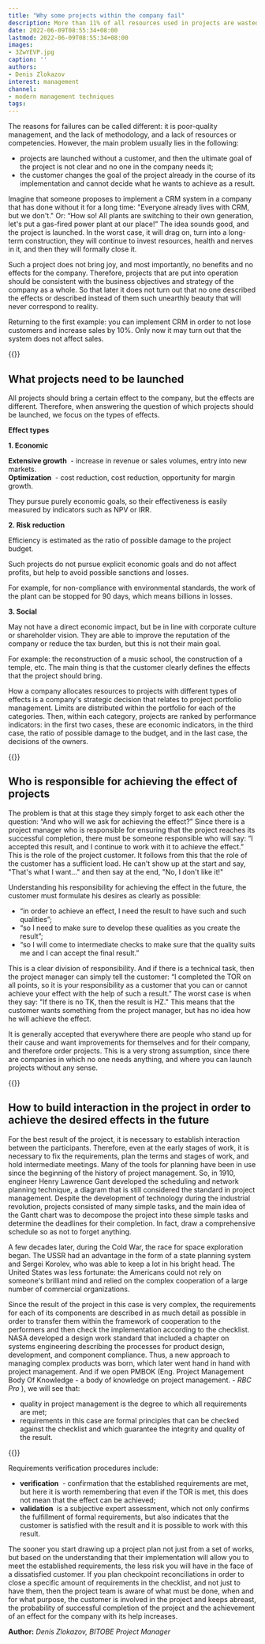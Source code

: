 ```yaml
---
title: "Why some projects within the company fail"
description: More than 11% of all resources used in projects are wasted, and almost one in five managers admit that they dream of leaving project management. Why is this happening and what projects should not be launched, the BITOBE expert understands
date: 2022-06-09T08:55:34+08:00
lastmod: 2022-06-09T08:55:34+08:00
images:
- 3ZwYEVP.jpg
caption: ''
authors:
- Denis Zlokazov
interest: management
channel: 
- modern management techniques
tags: 
---
```


The reasons for failures can be called different: it is poor-quality management, and the lack of methodology, and a lack of resources or competencies. However, the main problem usually lies in the following:

*   projects are launched without a customer, and then the ultimate goal of the project is not clear and no one in the company needs it;
*   the customer changes the goal of the project already in the course of its implementation and cannot decide what he wants to achieve as a result.

Imagine that someone proposes to implement a CRM system in a company that has done without it for a long time: "Everyone already lives with CRM, but we don't." Or: “How so! All plants are switching to their own generation, let's put a gas-fired power plant at our place!” The idea sounds good, and the project is launched. In the worst case, it will drag on, turn into a long-term construction, they will continue to invest resources, health and nerves in it, and then they will formally close it.

Such a project does not bring joy, and most importantly, no benefits and no effects for the company. Therefore, projects that are put into operation should be consistent with the business objectives and strategy of the company as a whole. So that later it does not turn out that no one described the effects or described instead of them such unearthly beauty that will never correspond to reality.

Returning to the first example: you can implement CRM in order to not lose customers and increase sales by 10%. Only now it may turn out that the system does not affect sales.

{{<ads>}}

What projects need to be launched
---------------------------------

All projects should bring a certain effect to the company, but the effects are different. Therefore, when answering the question of which projects should be launched, we focus on the types of effects.

**Effect types**

**1\. Economic**

**Extensive growth**  - increase in revenue or sales volumes, entry into new markets.  
**Optimization**  - cost reduction, cost reduction, opportunity for margin growth.

They pursue purely economic goals, so their effectiveness is easily measured by indicators such as NPV or IRR.

**2\. Risk reduction**

Efficiency is estimated as the ratio of possible damage to the project budget.

Such projects do not pursue explicit economic goals and do not affect profits, but help to avoid possible sanctions and losses.

For example, for non-compliance with environmental standards, the work of the plant can be stopped for 90 days, which means billions in losses.

**3\. Social**

May not have a direct economic impact, but be in line with corporate culture or shareholder vision. They are able to improve the reputation of the company or reduce the tax burden, but this is not their main goal.

For example: the reconstruction of a music school, the construction of a temple, etc. The main thing is that the customer clearly defines the effects that the project should bring.

How a company allocates resources to projects with different types of effects is a company's strategic decision that relates to project portfolio management. Limits are distributed within the portfolio for each of the categories. Then, within each category, projects are ranked by performance indicators: in the first two cases, these are economic indicators, in the third case, the ratio of possible damage to the budget, and in the last case, the decisions of the owners.

{{<ads>}}

Who is responsible for achieving the effect of projects
-------------------------------------------------------

The problem is that at this stage they simply forget to ask each other the question: “And who will we ask for achieving the effect?” Since there is a project manager who is responsible for ensuring that the project reaches its successful completion, there must be someone responsible who will say: “I accepted this result, and I continue to work with it to achieve the effect.” This is the role of the project customer. It follows from this that the role of the customer has a sufficient load. He can't show up at the start and say, "That's what I want..." and then say at the end, "No, I don't like it!"

Understanding his responsibility for achieving the effect in the future, the customer must formulate his desires as clearly as possible:

*   “in order to achieve an effect, I need the result to have such and such qualities”;
*   “so I need to make sure to develop these qualities as you create the result”;
*   “so I will come to intermediate checks to make sure that the quality suits me and I can accept the final result.”

This is a clear division of responsibility. And if there is a technical task, then the project manager can simply tell the customer: “I completed the TOR on all points, so it is your responsibility as a customer that you can or cannot achieve your effect with the help of such a result.” The worst case is when they say: "If there is no TK, then the result is HZ." This means that the customer wants something from the project manager, but has no idea how he will achieve the effect.

It is generally accepted that everywhere there are people who stand up for their cause and want improvements for themselves and for their company, and therefore order projects. This is a very strong assumption, since there are companies in which no one needs anything, and where you can launch projects without any sense.

{{<ads>}}

How to build interaction in the project in order to achieve the desired effects in the future
---------------------------------------------------------------------------------------------

For the best result of the project, it is necessary to establish interaction between the participants. Therefore, even at the early stages of work, it is necessary to fix the requirements, plan the terms and stages of work, and hold intermediate meetings. Many of the tools for planning have been in use since the beginning of the history of project management. So, in 1910, engineer Henry Lawrence Gant developed the scheduling and network planning technique, a diagram that is still considered the standard in project management. Despite the development of technology during the industrial revolution, projects consisted of many simple tasks, and the main idea of ​​the Gantt chart was to decompose the project into these simple tasks and determine the deadlines for their completion. In fact, draw a comprehensive schedule so as not to forget anything.

A few decades later, during the Cold War, the race for space exploration began. The USSR had an advantage in the form of a state planning system and Sergei Korolev, who was able to keep a lot in his bright head. The United States was less fortunate: the Americans could not rely on someone's brilliant mind and relied on the complex cooperation of a large number of commercial organizations.

Since the result of the project in this case is very complex, the requirements for each of its components are described in as much detail as possible in order to transfer them within the framework of cooperation to the performers and then check the implementation according to the checklist. NASA developed a design work standard that included a chapter on systems engineering describing the processes for product design, development, and component compliance. Thus, a new approach to managing complex products was born, which later went hand in hand with project management. And if we open PMBOK (Eng. Project Management Body Of Knowledge - a body of knowledge on project management. - _RBC Pro_ ), we will see that:

*   quality in project management is the degree to which all requirements are met;
*   requirements in this case are formal principles that can be checked against the checklist and which guarantee the integrity and quality of the result.

{{<ads>}}

Requirements verification procedures include:

*   **verification**  - confirmation that the established requirements are met, but here it is worth remembering that even if the TOR is met, this does not mean that the effect can be achieved;
*   **validation**  is a subjective expert assessment, which not only confirms the fulfillment of formal requirements, but also indicates that the customer is satisfied with the result and it is possible to work with this result.

The sooner you start drawing up a project plan not just from a set of works, but based on the understanding that their implementation will allow you to meet the established requirements, the less risk you will have in the face of a dissatisfied customer. If you plan checkpoint reconciliations in order to close a specific amount of requirements in the checklist, and not just to have them, then the project team is aware of what must be done, when and for what purpose, the customer is involved in the project and keeps abreast, the probability of successful completion of the project and the achievement of an effect for the company with its help increases.

**Author:** *Denis Zlokazov, BITOBE Project Manager*
